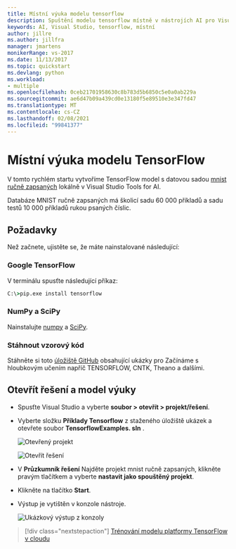 ```yaml
---
title: Místní výuka modelu tensorflow
description: Spuštění modelu tensorflow místně v nástrojích AI pro Visual Studio
keywords: AI, Visual Studio, tensorflow, místní
author: jillre
ms.author: jillfra
manager: jmartens
monikerRange: vs-2017
ms.date: 11/13/2017
ms.topic: quickstart
ms.devlang: python
ms.workload:
- multiple
ms.openlocfilehash: 0ceb21701958630c8b783d5b6850c5e0a0ab229a
ms.sourcegitcommit: ae6d47b09a439cd0e13180f5e89510e3e347fd47
ms.translationtype: MT
ms.contentlocale: cs-CZ
ms.lasthandoff: 02/08/2021
ms.locfileid: "99841377"
---
```

# <a name="train-a-tensorflow-model-locally"></a>Místní výuka modelu TensorFlow

V tomto rychlém startu vytvoříme TensorFlow model s datovou sadou [mnist ručně zapsaných](http://yann.lecun.com/exdb/mnist/) lokálně v Visual Studio Tools for AI.

Databáze MNIST ručně zapsaných má školicí sadu 60 000 příkladů a sadu testů 10 000 příkladů rukou psaných číslic.

## <a name="prerequisites"></a>Požadavky

Než začnete, ujistěte se, že máte nainstalované následující:

### <a name="google-tensorflow"></a>Google TensorFlow

V terminálu spusťte následující příkaz:

```cmd
C:\>pip.exe install tensorflow
```

### <a name="numpy-and-scipy"></a>NumPy a SciPy
Nainstalujte [numpy](https://www.lfd.uci.edu/~gohlke/pythonlibs/#numpy) a [SciPy](https://www.lfd.uci.edu/~gohlke/pythonlibs/#scipy).

### <a name="download-sample-code"></a>Stáhnout vzorový kód
Stáhněte si toto [úložiště GitHub](https://github.com/Microsoft/samples-for-ai) obsahující ukázky pro Začínáme s hloubkovým učením napříč TENSORFLOW, CNTK, Theano a dalšími.

## <a name="open-solution-and-train-model"></a>Otevřít řešení a model výuky

- Spusťte Visual Studio a vyberte **soubor > otevřít > projekt/řešení**.

- Vyberte složku **Příklady Tensorflow** z staženého úložiště ukázek a otevřete soubor **TensorflowExamples. sln** .

   ![Otevřený projekt](media/tensorflow-local/open-project.png)

   ![Otevřít řešení](media/tensorflow-local/open-solution.png)

- V **Průzkumník řešení** Najděte projekt mnist ručně zapsaných, klikněte pravým tlačítkem a vyberte **nastavit jako spouštěný projekt**.

- Klikněte na tlačítko **Start**.

- Výstup je vytištěn v konzole nástroje.

   ![Ukázkový výstup z konzoly](media/tensorflow-local/console-output.png)

> [!div class="nextstepaction"]
> [Trénování modelu platformy TensorFlow v cloudu](tensorflow-vm.md)

